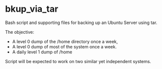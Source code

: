 # bkup_via_tar
Bash script and supporting files for backing up an Ubuntu Server using tar.

The objective: 

  * A level 0 dump of the /home directory once a week,
  * A level 0 dump of most of the system once a week.
  * A daily level 1 dump of /home

Script will be expected to work on two similar yet independent systems.
